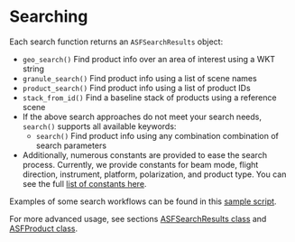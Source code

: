 # Searching

Each search function returns an ```ASFSearchResults``` object:

- ```geo_search()``` Find product info over an area of interest using a WKT string
- ```granule_search()``` Find product info using a list of scene names
- ```product_search()``` Find product info using a list of product IDs
- ```stack_from_id()``` Find a baseline stack of products using a reference scene
- If the above search approaches do not meet your search needs, ```search()``` supports all available keywords:
    - ```search()``` Find product info using any combination combination of search parameters
- Additionally, numerous constants are provided to ease the search process. Currently, we provide constants for beam mode, flight direction, instrument, platform, polarization, and product type. You can see the full [list of constants here](https://github.com/asfadmin/Discovery-asf_search/tree/master/asf_search/constants).

Examples of some search workflows can be found in this [sample script](https://github.com/asfadmin/Discovery-asf_search/blob/master/examples/hello_world.py).

For more advanced usage, see sections [ASFSearchResults class](/asf_search/ASFsearchResults) and [ASFProduct class](/asf_search/ASFproduct).
